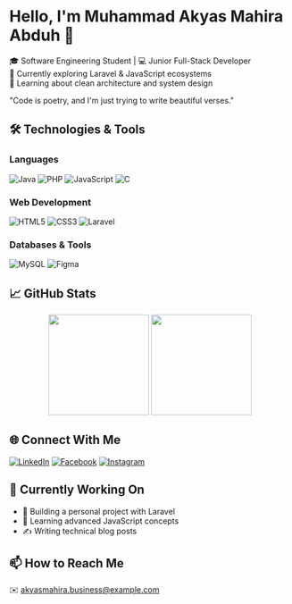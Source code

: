 # Hello, I'm Muhammad Akyas Mahira Abduh 👋

🎓 Software Engineering Student | 💻 Junior Full-Stack Developer  
🔭 Currently exploring Laravel & JavaScript ecosystems  
🌱 Learning about clean architecture and system design  

"Code is poetry, and I'm just trying to write beautiful verses."

## 🛠️ Technologies & Tools

### Languages
![Java](https://img.shields.io/badge/Java-ED8B00?style=flat&logo=openjdk&logoColor=white)
![PHP](https://img.shields.io/badge/PHP-777BB4?style=flat&logo=php&logoColor=white)
![JavaScript](https://img.shields.io/badge/JavaScript-F7DF1E?style=flat&logo=javascript&logoColor=black)
![C](https://img.shields.io/badge/C-00599C?style=flat&logo=c&logoColor=white)

### Web Development
![HTML5](https://img.shields.io/badge/HTML5-E34F26?style=flat&logo=html5&logoColor=white)
![CSS3](https://img.shields.io/badge/CSS3-1572B6?style=flat&logo=css3&logoColor=white)
![Laravel](https://img.shields.io/badge/Laravel-FF2D20?style=flat&logo=laravel&logoColor=white)

### Databases & Tools
![MySQL](https://img.shields.io/badge/MySQL-4479A1?style=flat&logo=mysql&logoColor=white)
![Figma](https://img.shields.io/badge/Figma-F24E1E?style=flat&logo=figma&logoColor=white)

## 📈 GitHub Stats

<div align="center">
  <img height="180em" src="https://github-readme-stats.vercel.app/api?username=AkyasMahira&show_icons=true&theme=algolia&include_all_commits=true&count_private=false"/>
  <img height="180em" src="https://github-readme-stats.vercel.app/api/top-langs/?username=AkyasMahira&layout=compact&langs_count=8&theme=algolia"/>
</div>

## 🌐 Connect With Me

[![LinkedIn](https://img.shields.io/badge/LinkedIn-0077B5?style=for-the-badge&logo=linkedin&logoColor=white)](https://www.linkedin.com/in/muhammad-akyas-mahira-abduh-24a228241/)
[![Facebook](https://img.shields.io/badge/Twitter-1DA1F2?style=for-the-badge&logo=twitter&logoColor=white)](https://www.facebook.com/people/Akyas-Mahira/pfbid02kM5QdAbW2xuinfq1x7JYxmonbhMrHw6C1Z9hQRWWc5hqtx7Rc5aBJ2dGQH9MDqjvl/)
[![Instagram](https://img.shields.io/badge/Instagram-E4405F?style=for-the-badge&logo=instagram&logoColor=white)](https://instagram.com/zayssme)

## 🎯 Currently Working On

- 🔨 Building a personal project with Laravel
- 📖 Learning advanced JavaScript concepts
- ✍️ Writing technical blog posts

## 📫 How to Reach Me

✉️ akyasmahira.business@example.com  
<!--🌍 [Personal Website](https://yourwebsite.com)-->

